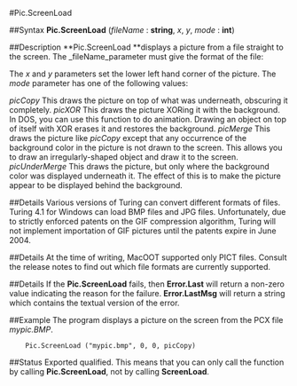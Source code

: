 
#Pic.ScreenLoad

##Syntax
**Pic.ScreenLoad** (_fileName_ : **string**, _x_, _y_, _mode_ : **int**)



##Description
**Pic.ScreenLoad **displays a picture from a file straight to the screen.
The _fileName_parameter must give the format of the file:




The _x_ and _y_ parameters set the lower left hand corner of the picture.
The _mode_ parameter has one of the following values:

_picCopy_ This draws the picture on top of what was underneath, obscuring it completely.
_picXOR_ This draws the picture XORing it with the background. In DOS, you can use this function to do animation. Drawing an object on top of itself with XOR erases it and restores the background.
_picMerge_ This draws the picture like _picCopy_ except that any occurrence of the background color in the picture is not drawn to the screen. This allows you to draw an irregularly-shaped object and draw it to the screen.
_picUnderMerge_ This draws the picture, but only where the background color was displayed underneath it. The effect of this is to make the picture appear to be displayed behind the background.




##Details
Various versions of Turing can convert different formats of files. Turing 4.1 for Windows can load BMP files and JPG files. Unfortunately, due to strictly enforced patents on the GIF compression algorithm, Turing will not implement importation of GIF pictures until the patents expire in June 2004.



##Details
At the time of writing, MacOOT supported only PICT files. Consult the release notes to find out which file formats are currently supported.



##Details
If the **Pic.ScreenLoad** fails, then **Error.Last** will return a non-zero value indicating the reason for the failure. **Error.LastMsg** will return a string which contains the textual version of the error.



##Example
The program displays a picture on the screen from the PCX file _mypic.BMP_.


        Pic.ScreenLoad ("mypic.bmp", 0, 0, picCopy)
##Status
Exported qualified.
This means that you can only call the function by calling **Pic.ScreenLoad**, not by calling **ScreenLoad**.


